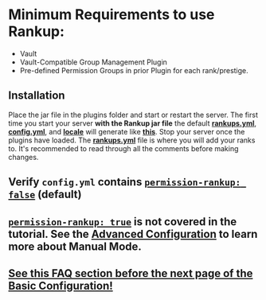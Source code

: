<html>
  <head>
    <meta name="description" content="Minimum Requirements and Installation Guide!">
    <meta name="keywords" content="Rankup, Minecraft, Plugin, Spigot, Prestige">
  </head>
</html>

# Minimum Requirements to use Rankup:
* Vault
* Vault-Compatible Group Management Plugin
* Pre-defined Permission Groups in prior Plugin for each rank/prestige.
## Installation
Place the jar file in the plugins folder and start or restart the server. The first time you start your server **with the Rankup jar file** the default **[rankups.yml](../GitHub/Rankup3/rankups.html)**, **[config.yml](../GitHub/Rankup3/config.html)**, and **[locale](../GitHub/Rankup3/locale.html)** will generate like **[this](../GitHub/Rankup3/resources.html)**. Stop your server once the plugins have loaded. The **[rankups.yml](../GitHub/Rankup3/rankups.html)** file is where you will add your ranks to. It's recommended to read through all the comments before making changes.
## Verify `config.yml` contains [`permission-rankup: false`](../GitHub/Rankup3/config/Permission-Rankup.html) (default)
## [`permission-rankup: true`](../GitHub/Rankup3/config/Permission-Rankup.html) is not covered in the tutorial. See the [Advanced Configuration](../Advanced-Configuration/Permission-Rankup.md#what-is-it) to learn more about Manual Mode.
## [See this FAQ section before the next page of the Basic Configuration!](../FAQ.md#yaml-questions)
